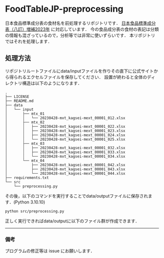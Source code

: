 # FoodTableJP-preprocessing
日本食品標準成分表の食材名を前処理するリポジトリです．
[日本食品標準成分表（八訂）増補2023年](https://www.mext.go.jp/a_menu/syokuhinseibun/mext_00001.html) に対応しています．
今の食品成分表の食材の表記は分類の情報も混ざっているので，分析等では非常に使いずらいです．
本リポジトリではそれを処理します．

## 処理方法
リポジトリルートファイルにdata/inputファイルを作りその直下に公式サイトから得られるエクセルファイルを保存してください．
設置が終わると全体のディレクトリ構造は以下のようになります．
```
.
├── LICENSE
├── README.md
├── data
│   └── input
│       ├── mtx_01
│       │   └── 20230428-mxt_kagsei-mext_00001_012.xlsx
│       ├── mtx_02
│       │   ├── 20230428-mxt_kagsei-mext_00001_022.xlsx
│       │   ├── 20230428-mxt_kagsei-mext_00001_023.xlsx
│       │   ├── 20230428-mxt_kagsei-mext_00001_024.xlsx
│       │   └── 20230428-mxt_kagsei-mext_00001_025.xlsx
│       ├── mtx_03
│       │   ├── 20230428-mxt_kagsei-mext_00001_032.xlsx
│       │   ├── 20230428-mxt_kagsei-mext_00001_033.xlsx
│       │   └── 20230428-mxt_kagsei-mext_00001_034.xlsx
│       └── mtx_04
│           ├── 20230428-mxt_kagsei-mext_00001_042.xlsx
│           ├── 20230428-mxt_kagsei-mext_00001_043.xlsx
│           └── 20230428-mxt_kagsei-mext_00001_044.xlsx
├── requirements.txt
└── src
    └── preprocessing.py
```

その後，以下のコマンドを実行することでdata/outputファイルに保存されます．(Python 3.10.10)

```
python src/preprocessing.py
```

正しく実行できればdata/outputに以下のファイル群が作成できます．

---
### 備考
プログラムの修正等は issue にお願いします．